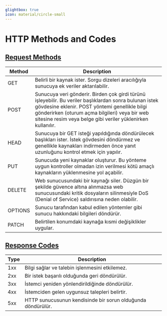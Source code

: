 ```yaml
---
glightbox: true
icon: material/circle-small
---
```


# HTTP Methods and Codes

## [Request Methods](https://developer.mozilla.org/en-US/docs/Web/HTTP/Methods)

| Method | Description |
|---|---|
| GET | Belirli bir kaynak ister. Sorgu dizeleri aracılığıyla sunucuya ek veriler aktarılabilir. |
| POST | Sunucuya veri gönderir. Birden çok girdi türünü işleyebilir. Bu veriler başlıklardan sonra bulunan istek gövdesine eklenir. POST yöntemi genellikle bilgi gönderirken (oturum açma bilgileri) veya bir web sitesine resim veya belge gibi veriler yüklenirken kullanılır. |
| HEAD | Sunucuya bir GET isteği yapıldığında döndürülecek başlıkları ister. İstek gövdesini döndürmez ve genellikle kaynakları indirmeden önce yanıt uzunluğunu kontrol etmek için yapılır. |
| PUT | Sunucuda yeni kaynaklar oluşturur. Bu yönteme uygun kontroller olmadan izin verilmesi kötü amaçlı kaynakların yüklenmesine yol açabilir. |
| DELETE | Web sunucusundaki bir kaynağı siler. Düzgün bir şekilde güvence altına alınmazsa web sunucusundaki kritik dosyaların silinmesiyle DoS (Denial of Service) saldırısına neden olabilir. |
| OPTIONS | Sunucu tarafından kabul edilen yöntemler gibi sunucu hakkındaki bilgileri döndürür. |
| PATCH | Belirtilen konumdaki kaynağa kısmi değişiklikler uygular. |

## [Response Codes](https://developer.mozilla.org/en-US/docs/Web/HTTP/Status)

| Type | Description |
|---|---|
| 1xx | Bilgi sağlar ve talebin işlenmesini etkilemez. |
| 2xx | Bir istek başarılı olduğunda geri döndürülür. |
| 3xx | İstemci yeniden yönlendirildiğinde döndürülür. |
| 4xx | İstemciden gelen uygunsuz talepleri belirtir. |
| 5xx | HTTP sunucusunun kendisinde bir sorun olduğunda döndürülür. |
